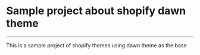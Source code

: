 # Sample project about shopify dawn theme
***
This is a sample project of shopify themes using dawn theme as the base